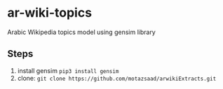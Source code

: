 # ar-wiki-topics
Arabic Wikipedia topics model using gensim library 

## Steps 
1. install gensim ```pip3 install gensim```
2. clone: ```git clone https://github.com/motazsaad/arwikiExtracts.git```

